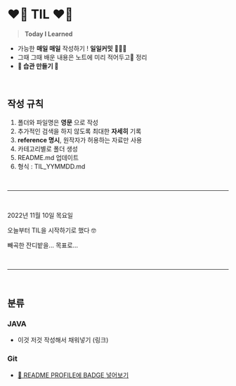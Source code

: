 <!-- TIL Start -->

# __❤️‍🔥 TIL ❤️‍🔥__

> __Today I Learned__

- 가능한 __매일 매일__ 작성하기 !  __일일커밋__ 👩🏻‍💻
- 그때 그때 배운 내용은 노트에 미리 적어두고📝 정리
- __🌟 습관 만들기 🌟__

<br><!-- 단락 구분을 위한 코드 -->

## __작성 규칙__

1. 폴더와 파일명은 __영문__ 으로 작성
2. 추가적인 검색을 하지 않도록 최대한 __자세히__ 기록
3. __reference 명시__, 원작자가 허용하는 자료만 사용
4. 카테고리별로 폴더 생성
5. README.md 업데이트
6. 형식 : TIL_YYMMDD.md

<br>

---
<br>

2022년 11월 10일 목요일 <p>
오늘부터 TIL을 시작하기로 했다 🤓 <p>
빼곡한 잔디밭을... 목표로... <p>

<br>

---
<br>

## __분류__

### __JAVA__

- 이것 저것 작성해서 채워넣기 (링크)

### __Git__

- [🔗 README PROFILE에 BADGE 넣어보기](https://vscode.dev/github/NOSTALJIAN/TIL/blob/0691815936d92d3b508765ad3ddb0c22912975a4/TIL_221111.md#L21https://vscode.dev/github/NOSTALJIAN/TIL/blob/0691815936d92d3b508765ad3ddb0c22912975a4/TIL_221111.md#L21)
